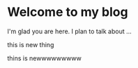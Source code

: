# Welcome to my blog

I'm glad you are here. I plan to talk about ...

this is new thing 

thins is newwwwwwwww


